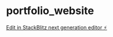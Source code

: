 # portfolio_website

[Edit in StackBlitz next generation editor ⚡️](https://stackblitz.com/~/github.com/Utkarsh288/portfolio_website)
